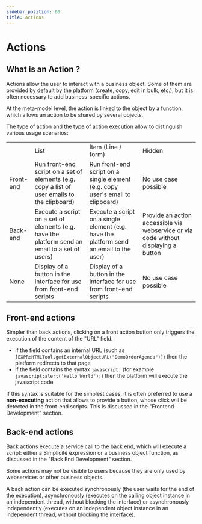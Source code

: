 ```yaml
---
sidebar_position: 60
title: Actions
---
```


# Actions

## What is an Action ?

Actions allow the user to interact with a business object. Some of them are provided by default by the platform (create, copy, edit in bulk, etc.), but it is often necessary to add business-specific actions.

At the meta-model level, the action is linked to the object by a function, which allows an action to be shared by several objects.

The type of action and the type of action execution allow to distinguish various usage scenarios:

<table>
    <tr>
        <td></td>
        <td>List</td>
        <td>Item (Line / form)</td>
        <td>Hidden</td>
    </tr>
    <tr>
        <td>Front-end</td>
        <td>Run front-end script on a set of elements (e.g. copy a list of user emails to the clipboard)</td>
        <td>Run front-end script on a single element (e.g. copy user's email to clipboard)</td>
        <td>No use case possible</td>
    </tr>
    <tr>
        <td>Back-end</td>
        <td>Execute a script on a set of elements (e.g. have the platform send an email to a set of users)</td>
        <td>Execute a script on a single element (e.g. have the platform send an email to the user)</td>
        <td>Provide an action accessible via webservice or via code without displaying a button</td>
    </tr>
    <tr>
        <td>None</td>
        <td>Display of a button in the interface for use from front-end scripts</td>
        <td>Display of a button in the interface for use from front-end scripts</td>
        <td>No use case possible</td>
    </tr>
</table>

Front-end actions
---------------------------

Simpler than back actions, clicking on a front action button only triggers the execution of the content of the "URL" field. 

- if the field contains an internal URL (such as `[EXPR:HTMLTool.getExternalObjectURL("DemoOrderAgenda")]`) then the platform redirects to that page
- if the field contains the syntax `javascript:` (for example `javascript:alert('Hello World');`) then the platform will execute the javascript code

If this syntax is suitable for the simplest cases, it is often preferred to use a **non-executing** action that allows to provide a button, whose click will be detected in the front-end scripts. This is discussed in the "Frontend Development" section.

Back-end actions
---------------------------

Back actions execute a service call to the back end, which will execute a script: either a Simplicité expression or a business object function, as discussed in the "Back End Development" section.

Some actions may not be visible to users because they are only used by webservices or other business objects.

A back action can be executed synchronously (the user waits for the end of the execution), asynchronously (executes on the calling object instance in an independent thread, without blocking the interface) or asynchronously independently (executes on an independent object instance in an independent thread, without blocking the interface).
